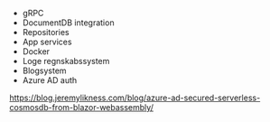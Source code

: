 ﻿- gRPC
- DocumentDB integration
- Repositories
- App services
- Docker
- Loge regnskabssystem
- Blogsystem
- Azure AD auth


https://blog.jeremylikness.com/blog/azure-ad-secured-serverless-cosmosdb-from-blazor-webassembly/